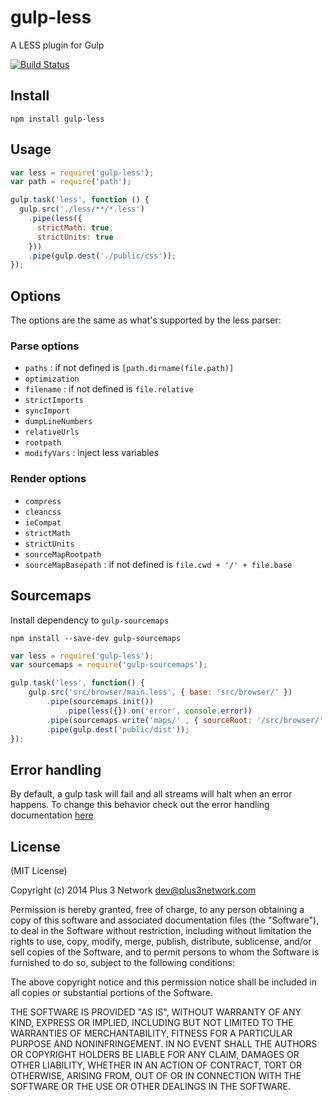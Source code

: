 gulp-less
=========

A LESS plugin for Gulp

[![Build Status](https://travis-ci.org/plus3network/gulp-less.png?branch=master)](https://travis-ci.org/plus3network/gulp-less)

## Install

```
npm install gulp-less
```

## Usage
```javascript
var less = require('gulp-less');
var path = require('path');

gulp.task('less', function () {
  gulp.src('./less/**/*.less')
    .pipe(less({
      strictMath: true,
      strictUnits: true
    }))
    .pipe(gulp.dest('./public/css'));
});
```

## Options

The options are the same as what's supported by the less parser:

### Parse options

- `paths` : if not defined is `[path.dirname(file.path)]`
- `optimization`
- `filename` : if not defined is `file.relative`
- `strictImports`
- `syncImport`
- `dumpLineNumbers`
- `relativeUrls`
- `rootpath`
- `modifyVars` : inject less variables


### Render options

- `compress`
- `cleancss`
- `ieCompat`
- `strictMath`
- `strictUnits`
- `sourceMapRootpath`
- `sourceMapBasepath` : if not defined is `file.cwd + '/' + file.base`


## Sourcemaps

Install dependency to `gulp-sourcemaps`

```
npm install --save-dev gulp-sourcemaps
```

```js
var less = require('gulp-less');
var sourcemaps = require('gulp-sourcemaps');

gulp.task('less', function() {
    gulp.src('src/browser/main.less', { base: 'src/browser/' })
        .pipe(sourcemaps.init())
            .pipe(less({}).on('error', console.error))
        .pipe(sourcemaps.write('maps/' , { sourceRoot: '/src/browser/' }))
        .pipe(gulp.dest('public/dist'));
});
```


## Error handling

By default, a gulp task will fail and all streams will halt when an error happens. To change this behavior check out the error handling documentation [here](https://github.com/gulpjs/gulp/blob/master/docs/recipes/combining-streams-to-handle-errors.md)

## License

(MIT License)

Copyright (c) 2014 Plus 3 Network dev@plus3network.com

Permission is hereby granted, free of charge, to any person obtaining a copy of this software and associated documentation files (the "Software"), to deal in the Software without restriction, including without limitation the rights to use, copy, modify, merge, publish, distribute, sublicense, and/or sell copies of the Software, and to permit persons to whom the Software is furnished to do so, subject to the following conditions:

The above copyright notice and this permission notice shall be included in all copies or substantial portions of the Software.

THE SOFTWARE IS PROVIDED "AS IS", WITHOUT WARRANTY OF ANY KIND, EXPRESS OR IMPLIED, INCLUDING BUT NOT LIMITED TO THE WARRANTIES OF MERCHANTABILITY, FITNESS FOR A PARTICULAR PURPOSE AND NONINFRINGEMENT. IN NO EVENT SHALL THE AUTHORS OR COPYRIGHT HOLDERS BE LIABLE FOR ANY CLAIM, DAMAGES OR OTHER LIABILITY, WHETHER IN AN ACTION OF CONTRACT, TORT OR OTHERWISE, ARISING FROM, OUT OF OR IN CONNECTION WITH THE SOFTWARE OR THE USE OR OTHER DEALINGS IN THE SOFTWARE.
